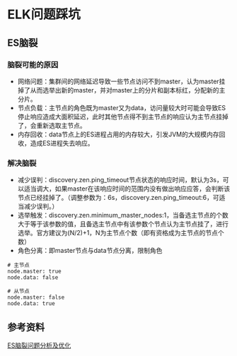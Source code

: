 # ELK问题踩坑

## ES脑裂
### 脑裂可能的原因

* 网络问题：集群间的网络延迟导致一些节点访问不到master，认为master挂掉了从而选举出新的master，并对master上的分片和副本标红，分配新的主分片。
* 节点负载：主节点的角色既为master又为data，访问量较大时可能会导致ES停止响应造成大面积延迟，此时其他节点得不到主节点的响应认为主节点挂掉了，会重新选取主节点。
* 内存回收：data节点上的ES进程占用的内存较大，引发JVM的大规模内存回收，造成ES进程失去响应。

### 解决脑裂
* 减少误判：discovery.zen.ping_timeout节点状态的响应时间，默认为3s，可以适当调大，如果master在该响应时间的范围内没有做出响应应答，会判断该节点已经挂掉了。（调整参数为：6s，discovery.zen.ping_timeout:6，可适当减少误判。）
* 选举触发：discovery.zen.minimum_master_nodes:1，当备选主节点的个数大于等于该参数的值，且备选主节点中有该参数个节点认为主节点挂了，进行选举。官方建议为(N/2)+1，N为主节点个数（即有资格成为主节点的节点个数）
* 角色分离：即master节点与data节点分离，限制角色

```
# 主节点
node.master: true
node.data: false

# 从节点
node.master: false
node.data: true
```

## 参考资料
[ES脑裂问题分析及优化](https://blog.csdn.net/kakaluoteyy/article/details/81068387)
